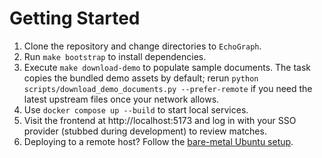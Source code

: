 # Getting Started

1. Clone the repository and change directories to `EchoGraph`.
2. Run `make bootstrap` to install dependencies.
3. Execute `make download-demo` to populate sample documents. The task copies the bundled demo
   assets by default; rerun `python scripts/download_demo_documents.py --prefer-remote` if you
   need the latest upstream files once your network allows.
4. Use `docker compose up --build` to start local services.
5. Visit the frontend at http://localhost:5173 and log in with your SSO provider (stubbed during
   development) to review matches.
6. Deploying to a remote host? Follow the [bare-metal Ubuntu setup](deployment.md#bare-metal-ubuntu-2204-contabo-vm-setup).
